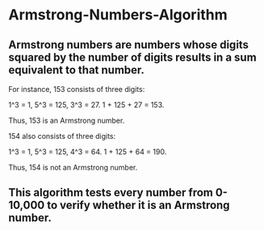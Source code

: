 # Armstrong-Numbers-Algorithm

Armstrong numbers are numbers whose digits squared by the number of digits results in a sum equivalent to that number. 
-
For instance, 153 consists of three digits: 

1^3 = 1, 5^3 = 125, 3^3 = 27. 
1 + 125 + 27 = 153.

Thus, 153 is an Armstrong number.


154 also consists of three digits: 

1^3 = 1, 5^3 = 125, 4^3 = 64. 
1 + 125 + 64 = 190.

Thus, 154 is not an Armstrong number.

This algorithm tests every number from 0-10,000 to verify whether it is an Armstrong number.
-
